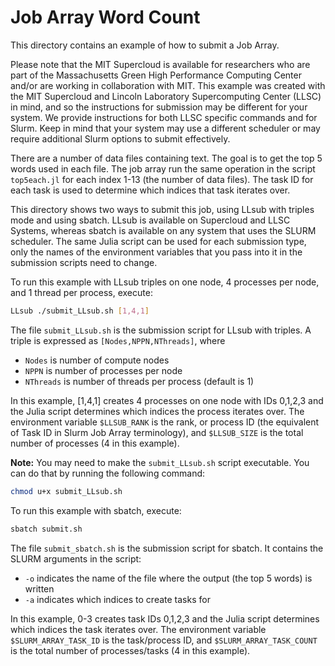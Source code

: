 # Job Array Word Count

This directory contains an example of how to submit a Job Array.

Please note that the MIT Supercloud is available for researchers who are part of the Massachusetts Green High Performance Computing Center and/or are working in collaboration with MIT.  This example was created with the MIT Supercloud and Lincoln Laboratory Supercomputing Center (LLSC) in mind, and so the instructions for submission may be different for your system. We provide instructions for both LLSC specific commands and for Slurm. Keep in mind that your system may use a different scheduler or may require additional Slurm options to submit effectively.

There are a number of data files containing text. The goal is to get the top 5 words used in each file. The job array run the same operation in the script `top5each.jl` for each index 1-13 (the number of data files). The task ID for each task is used to determine which indices that task iterates over.

This directory shows two ways to submit this job, using LLsub with triples mode and using sbatch. LLsub is available on Supercloud and LLSC Systems, whereas sbatch is available on any system that uses the SLURM scheduler. The same Julia script can be used for each submission type, only the names of the environment variables that you pass into it in the submission scripts need to change.

To run this example with LLsub triples on one node, 4 processes per node, and 1 thread per process, execute:

```bash
LLsub ./submit_LLsub.sh [1,4,1]
```

The file `submit_LLsub.sh` is the submission script for LLsub with triples. A triple is expressed as `[Nodes,NPPN,NThreads]`, where

- `Nodes` is number of compute nodes
- `NPPN` is number of processes per node
- `NThreads` is number of threads per process (default is 1)

In this example, [1,4,1] creates 4 processes on one node with IDs 0,1,2,3 and the Julia script determines which indices the process iterates over. The environment variable `$LLSUB_RANK` is the rank, or process ID (the equivalent of Task ID in Slurm Job Array terminology), and `$LLSUB_SIZE` is the total number of processes (4 in this example).

**Note:** You may need to make the `submit_LLsub.sh` script executable. You can do that by running the following command:

```bash
chmod u+x submit_LLsub.sh 
```

To run this example with sbatch, execute:

```bash
sbatch submit.sh
```

The file `submit_sbatch.sh` is the submission script for sbatch. It contains the SLURM arguments in the script:

- `-o` indicates the name of the file where the output (the top 5 words) is written
- `-a` indicates which indices to create tasks for

In this example, 0-3 creates task IDs 0,1,2,3 and the Julia script determines which indices the task iterates over. The environment variable `$SLURM_ARRAY_TASK_ID` is the task/process ID, and `$SLURM_ARRAY_TASK_COUNT` is the total number of processes/tasks (4 in this example).
